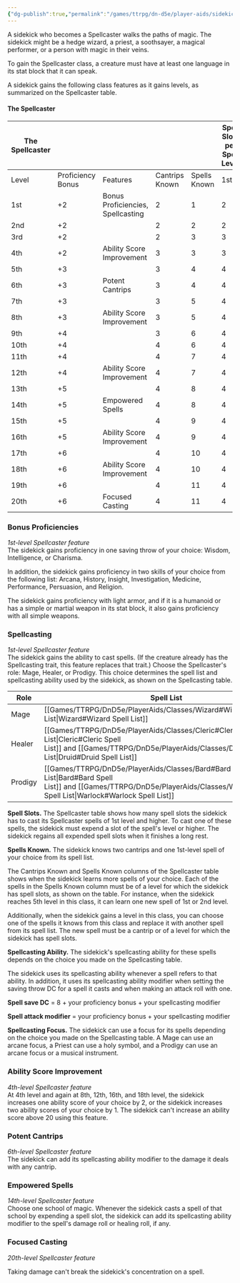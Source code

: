 ```yaml
---
{"dg-publish":true,"permalink":"/games/ttrpg/dn-d5e/player-aids/sidekicks/sidekick-specialisations/sidekick-spellcaster/","tags":["ttrpg/dnd/5e"],"noteIcon":""}
---
```



A sidekick who becomes a Spellcaster walks the paths of magic. The sidekick might be a hedge wizard, a priest, a soothsayer, a magical performer, or a person with magic in their veins.

To gain the Spellcaster class, a creature must have at least one language in its stat block that it can speak.

A sidekick gains the following class features as it gains levels, as summarized on the Spellcaster table.

#### The Spellcaster

|The Spellcaster|   |   |   |   |Spell Slots per Spell Level|   |   |   |   |
|---|---|---|---|---|---|---|---|---|---|
|Level|Proficiency Bonus|Features|Cantrips Known|Spells Known|1st|2nd|3rd|4th|5th|
|1st|+2|Bonus Proficiencies, Spellcasting|2|1|2|-|-|-|-|
|2nd|+2||2|2|2|-|-|-|-|
|3rd|+2||2|3|3|-|-|-|-|
|4th|+2|Ability Score Improvement|3|3|3|-|-|-|-|
|5th|+3||3|4|4|2|-|-|-|
|6th|+3|Potent Cantrips|3|4|4|2|-|-|-|
|7th|+3||3|5|4|3|-|-|-|
|8th|+3|Ability Score Improvement|3|5|4|3|-|-|-|
|9th|+4||3|6|4|3|2|-|-|
|10th|+4||4|6|4|3|2|-|-|
|11th|+4||4|7|4|3|3|-|-|
|12th|+4|Ability Score Improvement|4|7|4|3|3|-|-|
|13th|+5||4|8|4|3|3|1|-|
|14th|+5|Empowered Spells|4|8|4|3|3|1|-|
|15th|+5||4|9|4|3|3|2|-|
|16th|+5|Ability Score Improvement|4|9|4|3|3|2|-|
|17th|+6||4|10|4|3|3|3|1|
|18th|+6|Ability Score Improvement|4|10|4|3|3|3|1|
|19th|+6||4|11|4|3|3|3|2|
|20th|+6|Focused Casting|4|11|4|3|3|3|2|

### Bonus Proficiencies

_1st-level Spellcaster feature_  
The sidekick gains proficiency in one saving throw of your choice: Wisdom, Intelligence, or Charisma.

In addition, the sidekick gains proficiency in two skills of your choice from the following list: Arcana, History, Insight, Investigation, Medicine, Performance, Persuasion, and Religion.

The sidekick gains proficiency with light armor, and if it is a humanoid or has a simple or martial weapon in its stat block, it also gains proficiency with all simple weapons.

### Spellcasting

_1st-level Spellcaster feature_  
The sidekick gains the ability to cast spells. (If the creature already has the Spellcasting trait, this feature replaces that trait.) Choose the Spellcaster's role: Mage, Healer, or Prodigy. This choice determines the spell list and spellcasting ability used by the sidekick, as shown on the Spellcasting table.

|Role|Spell List|Ability|
|---|---|---|
|Mage|[[Games/TTRPG/DnD5e/PlayerAids/Classes/Wizard#Wizard Spell List\|Wizard#Wizard Spell List]]|Intelligence|
|Healer|[[Games/TTRPG/DnD5e/PlayerAids/Classes/Cleric#Cleric Spell List\|Cleric#Cleric Spell List]] and [[Games/TTRPG/DnD5e/PlayerAids/Classes/Druid#Druid Spell List\|Druid#Druid Spell List]]|Wisdom|
|Prodigy|[[Games/TTRPG/DnD5e/PlayerAids/Classes/Bard#Bard Spell List\|Bard#Bard Spell List]] and [[Games/TTRPG/DnD5e/PlayerAids/Classes/Warlock#Warlock Spell List\|Warlock#Warlock Spell List]]|Charisma|

**Spell Slots.** The Spellcaster table shows how many spell slots the sidekick has to cast its Spellcaster spells of 1st level and higher. To cast one of these spells, the sidekick must expend a slot of the spell's level or higher. The sidekick regains all expended spell slots when it finishes a long rest.

**Spells Known.** The sidekick knows two cantrips and one 1st-level spell of your choice from its spell list.

The Cantrips Known and Spells Known columns of the Spellcaster table shows when the sidekick learns more spells of your choice. Each of the spells in the Spells Known column must be of a level for which the sidekick has spell slots, as shown on the table. For instance, when the sidekick reaches 5th level in this class, it can learn one new spell of 1st or 2nd level.

Additionally, when the sidekick gains a level in this class, you can choose one of the spells it knows from this class and replace it with another spell from its spell list. The new spell must be a cantrip or of a level for which the sidekick has spell slots.

**Spellcasting Ability.** The sidekick's spellcasting ability for these spells depends on the choice you made on the Spellcasting table.

The sidekick uses its spellcasting ability whenever a spell refers to that ability. In addition, it uses its spellcasting ability modifier when setting the saving throw DC for a spell it casts and when making an attack roll with one.

**Spell save DC** = 8 + your proficiency bonus + your spellcasting modifier

**Spell attack modifier** = your proficiency bonus + your spellcasting modifier

**Spellcasting Focus.** The sidekick can use a focus for its spells depending on the choice you made on the Spellcasting table. A Mage can use an arcane focus, a Priest can use a holy symbol, and a Prodigy can use an arcane focus or a musical instrument.

### Ability Score Improvement

_4th-level Spellcaster feature_  
At 4th level and again at 8th, 12th, 16th, and 18th level, the sidekick increases one ability score of your choice by 2, or the sidekick increases two ability scores of your choice by 1. The sidekick can't increase an ability score above 20 using this feature.

### Potent Cantrips

_6th-level Spellcaster feature_  
The sidekick can add its spellcasting ability modifier to the damage it deals with any cantrip.

### Empowered Spells

_14th-level Spellcaster feature_  
Choose one school of magic. Whenever the sidekick casts a spell of that school by expending a spell slot, the sidekick can add its spellcasting ability modifier to the spell's damage roll or healing roll, if any.

### Focused Casting

_20th-level Spellcaster feature_

Taking damage can't break the sidekick's concentration on a spell.

